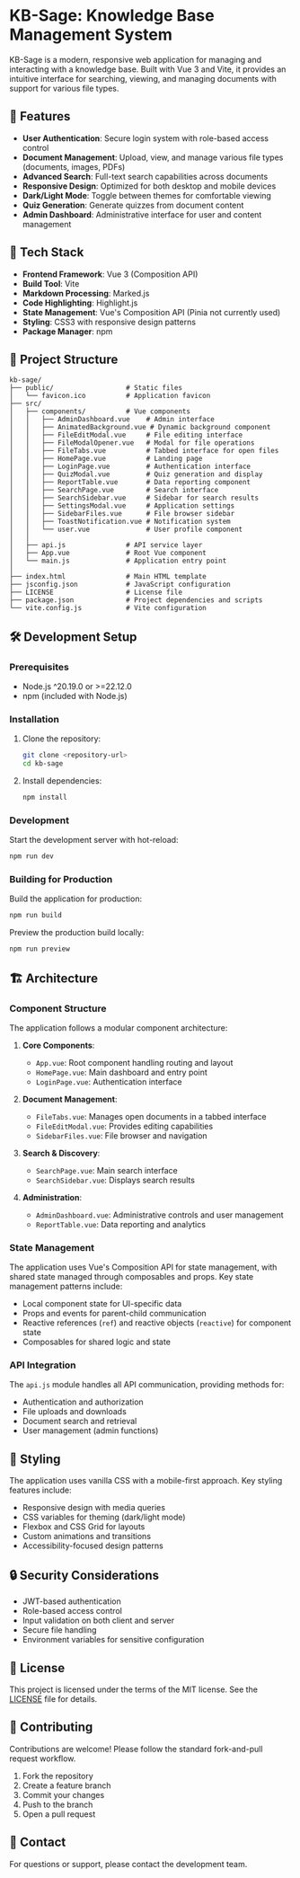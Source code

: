 # KB-Sage: Knowledge Base Management System

KB-Sage is a modern, responsive web application for managing and interacting with a knowledge base. Built with Vue 3 and Vite, it provides an intuitive interface for searching, viewing, and managing documents with support for various file types.

## 🌟 Features

- **User Authentication**: Secure login system with role-based access control
- **Document Management**: Upload, view, and manage various file types (documents, images, PDFs)
- **Advanced Search**: Full-text search capabilities across documents
- **Responsive Design**: Optimized for both desktop and mobile devices
- **Dark/Light Mode**: Toggle between themes for comfortable viewing
- **Quiz Generation**: Generate quizzes from document content
- **Admin Dashboard**: Administrative interface for user and content management

## 🚀 Tech Stack

- **Frontend Framework**: Vue 3 (Composition API)
- **Build Tool**: Vite
- **Markdown Processing**: Marked.js
- **Code Highlighting**: Highlight.js
- **State Management**: Vue's Composition API (Pinia not currently used)
- **Styling**: CSS3 with responsive design patterns
- **Package Manager**: npm

## 📁 Project Structure

```
kb-sage/
├── public/                  # Static files
│   └── favicon.ico          # Application favicon
├── src/
│   ├── components/          # Vue components
│   │   ├── AdminDashboard.vue    # Admin interface
│   │   ├── AnimatedBackground.vue # Dynamic background component
│   │   ├── FileEditModal.vue     # File editing interface
│   │   ├── FileModalOpener.vue   # Modal for file operations
│   │   ├── FileTabs.vue          # Tabbed interface for open files
│   │   ├── HomePage.vue          # Landing page
│   │   ├── LoginPage.vue         # Authentication interface
│   │   ├── QuizModal.vue         # Quiz generation and display
│   │   ├── ReportTable.vue       # Data reporting component
│   │   ├── SearchPage.vue        # Search interface
│   │   ├── SearchSidebar.vue     # Sidebar for search results
│   │   ├── SettingsModal.vue     # Application settings
│   │   ├── SidebarFiles.vue      # File browser sidebar
│   │   ├── ToastNotification.vue # Notification system
│   │   └── user.vue              # User profile component
│   │
│   ├── api.js               # API service layer
│   ├── App.vue              # Root Vue component
│   └── main.js              # Application entry point
│
├── index.html               # Main HTML template
├── jsconfig.json            # JavaScript configuration
├── LICENSE                  # License file
├── package.json             # Project dependencies and scripts
└── vite.config.js           # Vite configuration
```

## 🛠️ Development Setup

### Prerequisites

- Node.js ^20.19.0 or >=22.12.0
- npm (included with Node.js)

### Installation

1. Clone the repository:
   ```bash
   git clone <repository-url>
   cd kb-sage
   ```

2. Install dependencies:
   ```bash
   npm install
   ```

### Development

Start the development server with hot-reload:
```bash
npm run dev
```

### Building for Production

Build the application for production:
```bash
npm run build
```

Preview the production build locally:
```bash
npm run preview
```

## 🏗️ Architecture

### Component Structure

The application follows a modular component architecture:

1. **Core Components**:
   - `App.vue`: Root component handling routing and layout
   - `HomePage.vue`: Main dashboard and entry point
   - `LoginPage.vue`: Authentication interface

2. **Document Management**:
   - `FileTabs.vue`: Manages open documents in a tabbed interface
   - `FileEditModal.vue`: Provides editing capabilities
   - `SidebarFiles.vue`: File browser and navigation

3. **Search & Discovery**:
   - `SearchPage.vue`: Main search interface
   - `SearchSidebar.vue`: Displays search results

4. **Administration**:
   - `AdminDashboard.vue`: Administrative controls and user management
   - `ReportTable.vue`: Data reporting and analytics

### State Management

The application uses Vue's Composition API for state management, with shared state managed through composables and props. Key state management patterns include:

- Local component state for UI-specific data
- Props and events for parent-child communication
- Reactive references (`ref`) and reactive objects (`reactive`) for component state
- Composables for shared logic and state

### API Integration

The `api.js` module handles all API communication, providing methods for:
- Authentication and authorization
- File uploads and downloads
- Document search and retrieval
- User management (admin functions)

## 🎨 Styling

The application uses vanilla CSS with a mobile-first approach. Key styling features include:

- Responsive design with media queries
- CSS variables for theming (dark/light mode)
- Flexbox and CSS Grid for layouts
- Custom animations and transitions
- Accessibility-focused design patterns

## 🔒 Security Considerations

- JWT-based authentication
- Role-based access control
- Input validation on both client and server
- Secure file handling
- Environment variables for sensitive configuration

## 📄 License

This project is licensed under the terms of the MIT license. See the [LICENSE](LICENSE) file for details.

## 🤝 Contributing

Contributions are welcome! Please follow the standard fork-and-pull request workflow.

1. Fork the repository
2. Create a feature branch
3. Commit your changes
4. Push to the branch
5. Open a pull request

## 📧 Contact

For questions or support, please contact the development team.
